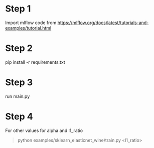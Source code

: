 # Step 1
 Import mlflow code from
 https://mlflow.org/docs/latest/tutorials-and-examples/tutorial.html
 
# Step 2
 pip install -r requirements.txt
 
# Step 3
run main.py

# Step 4
For other values for alpha and l1_ratio
>python examples/sklearn_elasticnet_wine/train.py <alpha> <l1_ratio>

